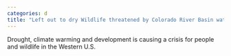 ```yaml
---
categories: d
title: "Left out to dry Wildlife threatened by Colorado River Basin water crisis"
---
```

Drought, climate warming and development is causing a crisis for people and wildlife in the Western U.S.